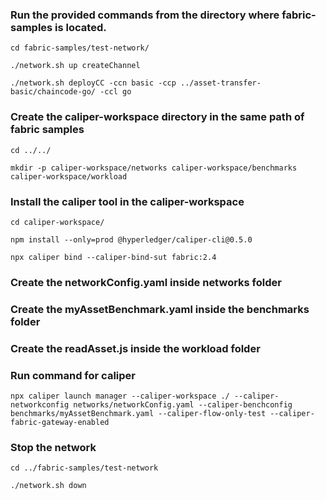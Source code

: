 ### Run the provided commands from the directory where fabric-samples is located.
```
cd fabric-samples/test-network/
```
```
./network.sh up createChannel
```
```
./network.sh deployCC -ccn basic -ccp ../asset-transfer-basic/chaincode-go/ -ccl go
```

### Create the caliper-workspace directory in the same path of fabric samples

```
cd ../../
```
```
mkdir -p caliper-workspace/networks caliper-workspace/benchmarks caliper-workspace/workload
```

### Install the caliper tool in the caliper-workspace

```
cd caliper-workspace/
```
```
npm install --only=prod @hyperledger/caliper-cli@0.5.0
```
```
npx caliper bind --caliper-bind-sut fabric:2.4
```



### Create the networkConfig.yaml inside networks folder
### Create the myAssetBenchmark.yaml inside the benchmarks folder
### Create the readAsset.js inside the workload folder

### Run command for caliper 
```
npx caliper launch manager --caliper-workspace ./ --caliper-networkconfig networks/networkConfig.yaml --caliper-benchconfig benchmarks/myAssetBenchmark.yaml --caliper-flow-only-test --caliper-fabric-gateway-enabled
```

### Stop the network
```
cd ../fabric-samples/test-network

./network.sh down
```


